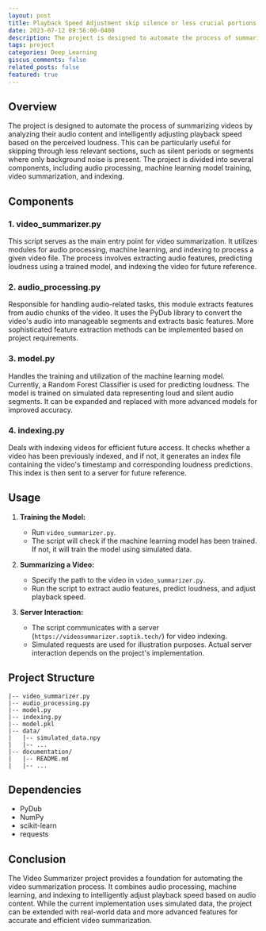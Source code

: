 ```yaml
---
layout: post
title: Playback Speed Adjustment skip silence or less crucial portions of videos
date: 2023-07-12 09:56:00-0400
description: The project is designed to automate the process of summarizing videos by analyzing their audio content and intelligently adjusting playback speed based on the perceived loudness. This can be particularly useful for skipping through less relevant sections, such as silent periods or segments where only background noise is present. The project is divided into several components, including audio processing, machine learning model training, video summarization, and indexing. 
tags: project
categories: Deep_Learning
giscus_comments: false
related_posts: false
featured: true
---
```



## Overview

The project is designed to automate the process of summarizing videos by analyzing their audio content and intelligently adjusting playback speed based on the perceived loudness. This can be particularly useful for skipping through less relevant sections, such as silent periods or segments where only background noise is present. The project is divided into several components, including audio processing, machine learning model training, video summarization, and indexing.

## Components

### 1. **video_summarizer.py**

This script serves as the main entry point for video summarization. It utilizes modules for audio processing, machine learning, and indexing to process a given video file. The process involves extracting audio features, predicting loudness using a trained model, and indexing the video for future reference.

### 2. **audio_processing.py**

Responsible for handling audio-related tasks, this module extracts features from audio chunks of the video. It uses the PyDub library to convert the video's audio into manageable segments and extracts basic features. More sophisticated feature extraction methods can be implemented based on project requirements.

### 3. **model.py**

Handles the training and utilization of the machine learning model. Currently, a Random Forest Classifier is used for predicting loudness. The model is trained on simulated data representing loud and silent audio segments. It can be expanded and replaced with more advanced models for improved accuracy.

### 4. **indexing.py**

Deals with indexing videos for efficient future access. It checks whether a video has been previously indexed, and if not, it generates an index file containing the video's timestamp and corresponding loudness predictions. This index is then sent to a server for future reference.

## Usage

1. **Training the Model:**
   - Run `video_summarizer.py`.
   - The script will check if the machine learning model has been trained. If not, it will train the model using simulated data.
   
2. **Summarizing a Video:**
   - Specify the path to the video in `video_summarizer.py`.
   - Run the script to extract audio features, predict loudness, and adjust playback speed.
   
3. **Server Interaction:**
   - The script communicates with a server (`https://videosummarizer.soptik.tech/`) for video indexing.
   - Simulated requests are used for illustration purposes. Actual server interaction depends on the project's implementation.

## Project Structure

```
|-- video_summarizer.py
|-- audio_processing.py
|-- model.py
|-- indexing.py
|-- model.pkl
|-- data/
|   |-- simulated_data.npy
|   |-- ...
|-- documentation/
|   |-- README.md
|   |-- ...
```

## Dependencies

- PyDub
- NumPy
- scikit-learn
- requests

## Conclusion

The Video Summarizer project provides a foundation for automating the video summarization process. It combines audio processing, machine learning, and indexing to intelligently adjust playback speed based on audio content. While the current implementation uses simulated data, the project can be extended with real-world data and more advanced features for accurate and efficient video summarization.